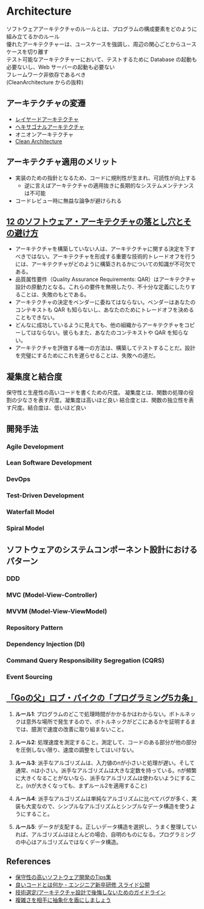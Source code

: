 # Architecture

ソフトウェアアーキテクチャのルールとは、プログラムの構成要素をどのように組み立てるかのルール  
優れたアーキテクチャーは、ユースケースを強調し、周辺の関心ごとからユースケースを切り離す  
テスト可能なアーキテクチャーにおいて、テストするために Database の起動も必要ないし、Web サーバーの起動も必要ない  
フレームワーク非依存であるべき  
(CleanArchitecture からの抜粋)

## アーキテクチャの変遷

- [レイヤードアーキテクチャ](./layered-architecture.md)
- [ヘキサゴナルアーキテクチャ](./hexagonal-architecture.md)
- オニオンアーキテクチャ
- [Clean Architecture](./clean-architecture.md)

## アーキテクチャ適用のメリット

- 実装のための指針となるため、コードに規則性が生まれ、可読性が向上する
  - 逆に言えばアーキテクチャの適用抜きに長期的なシステムメンテナンスは不可能
- コードレビュー時に無益な論争が避けられる

## [12 のソフトウェア・アーキテクチャの落とし穴とその避け方](https://www.infoq.com/jp/articles/avoid-architecture-pitfalls/)

- アーキテクチャを構築していない人は、アーキテクチャに関する決定を下すべきではない。アーキテクチャを形成する重要な技術的トレードオフを行うには、アーキテクチャがどのように構築されるかについての知識が不可欠である。
- 品質属性要件（Quality Assurance Requirements: QAR）はアーキテクチャ設計の原動力となる。これらの要件を無視したり、不十分な定義にしたりすることは、失敗のもとである。
- アーキテクチャの決定をベンダーに委ねてはならない。ベンダーはあなたのコンテキストも QAR も知らないし、あなたのためにトレードオフを決めることもできない。
- どんなに成功しているように見えても、他の組織からアーキテクチャをコピーしてはならない。彼らもまた、あなたのコンテキストや QAR を知らない。
- アーキテクチャを評価する唯一の方法は、構築してテストすることだ。設計を完璧にするためにこれを遅らせることは、失敗への道だ。

## 凝集度と結合度

保守性と生産性の高いコードを書くための尺度。
凝集度とは、関数の処理の役割の少なさを表す尺度。凝集度は高いほど良い
結合度とは、関数の独立性を表す尺度。結合度は、低いほど良い

## 開発手法

### Agile Development

### Lean Software Development

### DevOps

### Test-Driven Development

### Waterfall Model

### Spiral Model

## ソフトウェアのシステムコンポーネント設計におけるパターン

### DDD

### MVC (Model-View-Controller)

### MVVM (Model-View-ViewModel)

### Repository Pattern

### Dependency Injection (DI)

### Command Query Responsibility Segregation (CQRS)

### Event Sourcing

## [「Goの父」ロブ・パイクの「プログラミング5カ条」](https://gigazine.net/news/20200817-rob-pike-5-rules-programming/)

1. **ルール1**: プログラムのどこで処理時間がかかるかはわからない。ボトルネックは意外な場所で発生するので、ボトルネックがどこにあるかを証明するまでは、臆測で速度の改善に取り組まないこと。

2. **ルール2**: 処理速度を測定すること。測定して、コードのある部分が他の部分を圧倒しない限り、速度の調整をしてはいけない。

3. **ルール3**: 派手なアルゴリズムは、入力値のnが小さいと処理が遅い。そして通常、nは小さい。派手なアルゴリズムは大きな定数を持っている。nが頻繁に大きくなることがないなら、派手なアルゴリズムは使わないようにすること。(nが大きくなっても、まずルール2を適用すること)

4. **ルール4**: 派手なアルゴリズムは単純なアルゴリズムに比べてバグが多く、実装も大変なので、シンプルなアルゴリズムとシンプルなデータ構造を使うようにすること。

5. **ルール5**: データが支配する。正しいデータ構造を選択し、うまく整理していれば、アルゴリズムはほとんどの場合、自明のものになる。プログラミングの中心はアルゴリズムではなくデータ構造。

## References

- [保守性の高いソフトウェア開発のTips集](https://zenn.dev/riku/books/36d9873ee1c0e6)
- [良いコードとは何か - エンジニア新卒研修 スライド公開](https://note.com/cyberz_cto/n/n26f535d6c575)
- [技術選定/アーキテクチャ設計で後悔しないためのガイドライン](https://qiita.com/hirokidaichi/items/a746062917595619720b)
- [複雑さを相手に抽象化を盾にしましょう](https://tech.enigmo.co.jp/entry/2020/12/11/100000)
